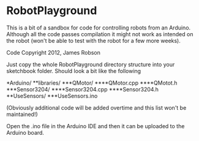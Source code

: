 RobotPlayground
===============

This is a bit of a sandbox for code for controlling robots from an Arduino. Although all the code passes compilation it might not work as intended on the robot (won't be able to test with the robot for a few more weeks).

Code Copyright 2012, James Robson

Just copy the whole RobotPlayground directory structure into your sketchbook folder. Should look a bit like the following

 *Arduino/
 **libraries/
 ***QMotor/
 ****QMotor.cpp
 ****QMotot.h
 ***Sensor3204/
 ****Sensor3204.cpp
 ****Sensor3204.h
 **UseSensors/
 ***UseSensors.ino

(Obviously additional code will be added overtime and this list won't be maintained!)

Open the .ino file in the Arduino IDE and then it can be uploaded to the Arduino board.